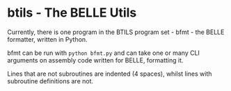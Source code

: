 # btils - The BELLE Utils

Currently, there is one program in the BTILS program set - bfmt - the BELLE formatter, written in Python. 

bfmt can be run with `python bfmt.py` and can take one or many CLI arguments on assembly code written for BELLE, formatting it.

Lines that are not subroutines are indented (4 spaces), whilst lines with subroutine definitions are not.
